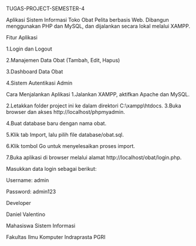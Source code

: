 TUGAS-PROJECT-SEMESTER-4

Aplikasi Sistem Informasi Toko Obat Pelita berbasis Web.
Dibangun menggunakan PHP dan MySQL, dan dijalankan secara lokal melalui XAMPP.

Fitur Aplikasi

1.Login dan Logout

2.Manajemen Data Obat (Tambah, Edit, Hapus)

3.Dashboard Data Obat

4.Sistem Autentikasi Admin

Cara Menjalankan Aplikasi
1.Jalankan XAMPP, aktifkan Apache dan MySQL.

2.Letakkan folder project ini ke dalam direktori C:\xampp\htdocs.
3.Buka browser dan akses http://localhost/phpmyadmin.

4.Buat database baru dengan nama obat.

5.Klik tab Import, lalu pilih file database/obat.sql.

6.Klik tombol Go untuk menyelesaikan proses import.

7.Buka aplikasi di browser melalui alamat http://localhost/obat/login.php.

Masukkan data login sebagai berikut:

Username: admin

Password: admin123

Developer

Daniel Valentino

Mahasiswa Sistem Informasi

Fakultas Ilmu Komputer Indraprasta PGRI

